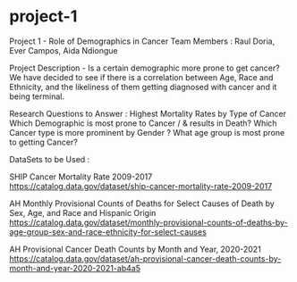# project-1
Project 1 - Role of Demographics in Cancer
Team Members : Raul Doria, Ever Campos, Aida Ndiongue


Project Description - Is a certain demographic more prone to get cancer? 
We have decided to see if there is a correlation between Age, Race and Ethnicity, and the likeliness of them getting diagnosed with cancer and it being terminal.


Research Questions to Answer : 
Highest Mortality Rates by Type of Cancer
Which Demographic is most prone to Cancer / & results in Death?
Which Cancer type is more prominent by Gender ? 
What age group is most prone to getting Cancer?


DataSets to be Used : 

SHIP Cancer Mortality Rate 2009-2017
https://catalog.data.gov/dataset/ship-cancer-mortality-rate-2009-2017

AH Monthly Provisional Counts of Deaths for Select Causes of Death by Sex, Age, and Race and Hispanic Origin
https://catalog.data.gov/dataset/monthly-provisional-counts-of-deaths-by-age-group-sex-and-race-ethnicity-for-select-causes

AH Provisional Cancer Death Counts by Month and Year, 2020-2021
https://catalog.data.gov/dataset/ah-provisional-cancer-death-counts-by-month-and-year-2020-2021-ab4a5

